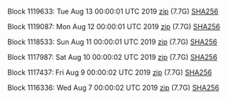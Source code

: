 Block 1119633: Tue Aug 13 00:00:01 UTC 2019 [zip](https://dash-bootstrap.ams3.digitaloceanspaces.com/mainnet/2019-08-13/bootstrap.dat.zip) (7.7G) [SHA256](https://dash-bootstrap.ams3.digitaloceanspaces.com/mainnet/2019-08-13/sha256.txt)

Block 1119087: Mon Aug 12 00:00:01 UTC 2019 [zip](https://dash-bootstrap.ams3.digitaloceanspaces.com/mainnet/2019-08-12/bootstrap.dat.zip) (7.7G) [SHA256](https://dash-bootstrap.ams3.digitaloceanspaces.com/mainnet/2019-08-12/sha256.txt)

Block 1118533: Sun Aug 11 00:00:01 UTC 2019 [zip](https://dash-bootstrap.ams3.digitaloceanspaces.com/mainnet/2019-08-11/bootstrap.dat.zip) (7.7G) [SHA256](https://dash-bootstrap.ams3.digitaloceanspaces.com/mainnet/2019-08-11/sha256.txt)

Block 1117987: Sat Aug 10 00:00:02 UTC 2019 [zip](https://dash-bootstrap.ams3.digitaloceanspaces.com/mainnet/2019-08-10/bootstrap.dat.zip) (7.7G) [SHA256](https://dash-bootstrap.ams3.digitaloceanspaces.com/mainnet/2019-08-10/sha256.txt)

Block 1117437: Fri Aug  9 00:00:02 UTC 2019 [zip](https://dash-bootstrap.ams3.digitaloceanspaces.com/mainnet/2019-08-09/bootstrap.dat.zip) (7.7G) [SHA256](https://dash-bootstrap.ams3.digitaloceanspaces.com/mainnet/2019-08-09/sha256.txt)

Block 1116336: Wed Aug  7 00:00:02 UTC 2019 [zip](https://dash-bootstrap.ams3.digitaloceanspaces.com/mainnet/2019-08-07/bootstrap.dat.zip) (7.7G) [SHA256](https://dash-bootstrap.ams3.digitaloceanspaces.com/mainnet/2019-08-07/sha256.txt)
